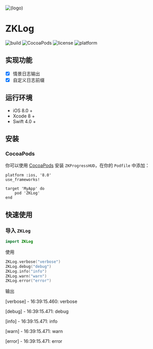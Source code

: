 ![(logo)](https://raw.githubusercontent.com/WangWenzhuang/ZKLog/master/logo.png)

# ZKLog

![build](https://travis-ci.org/WangWenzhuang/ZKLog.svg?branch=master)
![CocoaPods](https://img.shields.io/badge/pod-v1.0-brightgreen.svg)
![license](https://img.shields.io/badge/license-MIT-brightgreen.svg)
![platform](https://img.shields.io/badge/platform-iOS-brightgreen.svg)

## 实现功能

- [x] 情景日志输出 
- [x] 自定义日志前缀

## 运行环境

* iOS 8.0 +
* Xcode 8 +
* Swift 4.0 +

## 安装

### CocoaPods

你可以使用 [CocoaPods](http://cocoapods.org/) 安装 `ZKProgressHUD`，在你的 `Podfile` 中添加：

```ogdl
platform :ios, '8.0'
use_frameworks!

target 'MyApp' do
    pod 'ZKLog'
end
```

## 快速使用

### 导入 `ZKLog`

```swift
import ZKLog
```

使用

```swift
ZKLog.verbose("verbose")
ZKLog.debug("debug")
ZKLog.info("info")
ZKLog.warn("warn")
ZKLog.error("error")
```

输出

[verbose] - 16:39:15.460:	verbose

[debug] - 16:39:15.471:	debug

[info] - 16:39:15.471:	info

[warn] - 16:39:15.471:	warn

[error] - 16:39:15.471:	error